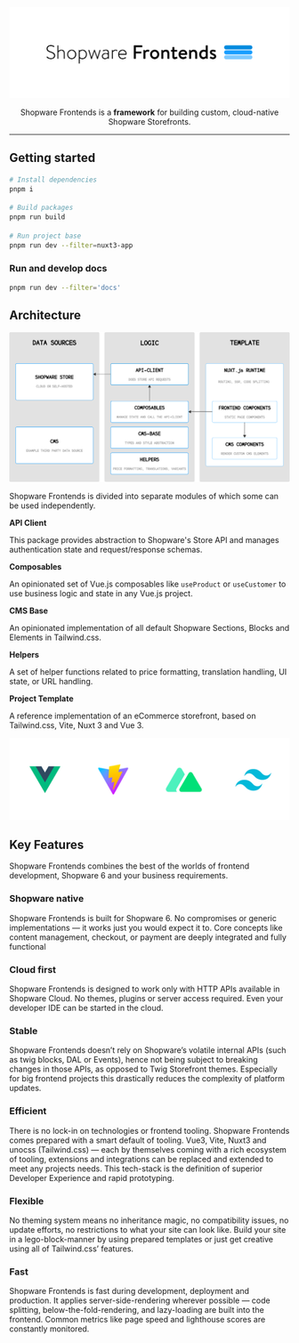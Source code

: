 <div align="center">

<img src=".readme/shopware-frontends-logo.png" />

</div>

<p align="center">
	Shopware Frontends is a <strong>framework</strong> for building custom, cloud-native Shopware Storefronts.
</p>

---

## Getting started

```sh
# Install dependencies
pnpm i

# Build packages
pnpm run build

# Run project base
pnpm run dev --filter=nuxt3-app
```

### Run and develop docs

```sh
pnpm run dev --filter='docs'
```

## Architecture

![Shopware Frontends Architecture](.readme/frontends-architecture.png)

Shopware Frontends is divided into separate modules of which some can be used independently.

**API Client**

This package provides abstraction to Shopware's Store API and manages authentication state and request/response schemas.

**Composables**

An opinionated set of Vue.js composables like `useProduct` or `useCustomer` to use business logic and state in any Vue.js project.

**CMS Base**

An opinionated implementation of all default Shopware Sections, Blocks and Elements in Tailwind.css.

**Helpers**

A set of helper functions related to price formatting, translation handling, UI state, or URL handling.

**Project Template**

A reference implementation of an eCommerce storefront, based on Tailwind.css, Vite, Nuxt 3 and Vue 3.

![Shopware Frontends Techstack](.readme/shopware-frontends-techstack.png)

## Key Features

Shopware Frontends combines the best of the worlds of frontend development, Shopware 6 and your business requirements.

### Shopware native

Shopware Frontends is built for Shopware 6.
No compromises or generic implementations — it works just you would expect it to.
Core concepts like content management, checkout, or payment are deeply integrated and fully functional

### Cloud first

Shopware Frontends is designed to work only with HTTP APIs available in Shopware Cloud.
No themes, plugins or server access required.
Even your developer IDE can be started in the cloud.

### Stable

Shopware Frontends doesn’t rely on Shopware’s volatile internal APIs (such as twig blocks, DAL or Events),
hence not being subject to breaking changes in those APIs, as opposed to Twig Storefront themes.
Especially for big frontend projects this drastically reduces the complexity of platform updates.

### Efficient

There is no lock-in on technologies or frontend tooling. Shopware Frontends comes prepared with a smart default of tooling.
Vue3, Vite, Nuxt3 and unocss (Tailwind.css) — each by themselves coming with a rich ecosystem of tooling, extensions
and integrations can be replaced and extended to meet any projects needs. This tech-stack is the definition of superior Developer Experience and rapid prototyping.

### Flexible

No theming system means no inheritance magic, no compatibility issues, no update efforts, no restrictions
to what your site can look like. Build your site in a lego-block-manner by using prepared templates
or just get creative using all of Tailwind.css’ features.

### Fast

Shopware Frontends is fast during development, deployment and production. It applies server-side-rendering
wherever possible — code splitting, below-the-fold-rendering, and lazy-loading are built into the frontend.
Common metrics like page speed and lighthouse scores are constantly monitored.
